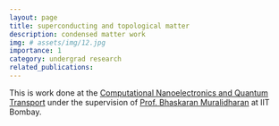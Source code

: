 ```yaml
---
layout: page
title: superconducting and topological matter
description: condensed matter work
img: # assets/img/12.jpg
importance: 1
category: undergrad research
related_publications: 
---
```


This is work done at the [Computational Nanoelectronics and Quantum Transport](https://cnqt-group.org/) under the supervision of [Prof. Bhaskaran Muralidharan](https://www.ee.iitb.ac.in/web/people/bhaskaran-muralidharan/) at IIT Bombay.

